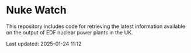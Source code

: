 # Nuke Watch

This repository includes code for retrieving the latest information available on the output of EDF nuclear power plants in the UK.

Last updated: 2025-01-24 11:12